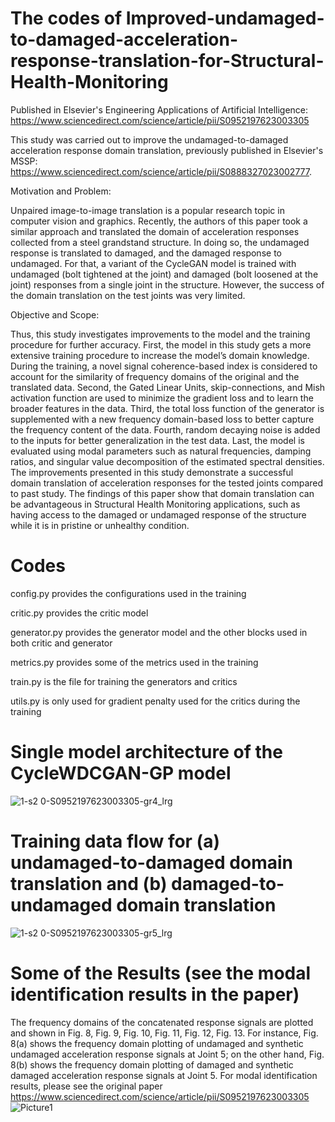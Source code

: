 # The codes of Improved-undamaged-to-damaged-acceleration-response-translation-for-Structural-Health-Monitoring

Published in Elsevier's Engineering Applications of Artificial Intelligence: https://www.sciencedirect.com/science/article/pii/S0952197623003305

This study was carried out to improve the undamaged-to-damaged acceleration response domain translation, previously published in Elsevier's MSSP: https://www.sciencedirect.com/science/article/pii/S0888327023002777.

Motivation and Problem: 

Unpaired image-to-image translation is a popular research topic in computer vision and graphics. Recently, the authors of this paper took a similar approach and translated the domain of acceleration responses collected from a steel grandstand structure. In doing so, the undamaged response is translated to damaged, and the damaged response to undamaged. For that, a variant of the CycleGAN model is trained with undamaged (bolt tightened at the joint) and damaged (bolt loosened at the joint) responses from a single joint in the structure. However, the success of the domain translation on the test joints was very limited. 

Objective and Scope: 

Thus, this study investigates improvements to the model and the training procedure for further accuracy. First, the model in this study gets a more extensive training procedure to increase the model’s domain knowledge. During the training, a novel signal coherence-based index is considered to account for the similarity of frequency domains of the original and the translated data. Second, the Gated Linear Units, skip-connections, and Mish activation function are used to minimize the gradient loss and to learn the broader features in the data. Third, the total loss function of the generator is supplemented with a new frequency domain-based loss to better capture the frequency content of the data. Fourth, random decaying noise is added to the inputs for better generalization in the test data. Last, the model is evaluated using modal parameters such as natural frequencies, damping ratios, and singular value decomposition of the estimated spectral densities. The improvements presented in this study demonstrate a successful domain translation of acceleration responses for the tested joints compared to past study. The findings of this paper show that domain translation can be advantageous in Structural Health Monitoring applications, such as having access to the damaged or undamaged response of the structure while it is in pristine or unhealthy condition.


# Codes
config.py provides the configurations used in the training

critic.py provides the critic model

generator.py provides the generator model and the other blocks used in both critic and generator

metrics.py provides some of the metrics used in the training

train.py is the file for training the generators and critics

utils.py is only used for gradient penalty used for the critics during the training

# Single model architecture of the CycleWDCGAN-GP model
![1-s2 0-S0952197623003305-gr4_lrg](https://github.com/furknluleci/Improved-undamaged-to-damaged-acceleration-response-translation-for-Structural-Health-Monitoring/assets/63553991/a7f92629-6552-40a0-a850-67f6942dd66d)

# Training data flow for (a) undamaged-to-damaged domain translation and (b) damaged-to-undamaged domain translation
![1-s2 0-S0952197623003305-gr5_lrg](https://github.com/furknluleci/Improved-undamaged-to-damaged-acceleration-response-translation-for-Structural-Health-Monitoring/assets/63553991/190057c9-4dd3-45cd-942c-08087a56dfaf)

# Some of the Results (see the modal identification results in the paper)
The frequency domains of the concatenated response signals are plotted and shown in Fig. 8, Fig. 9, Fig. 10, Fig. 11, Fig. 12, Fig. 13. For instance, Fig. 8(a) shows the frequency domain plotting of undamaged and synthetic undamaged acceleration response signals at Joint 5; on the other hand, Fig. 8(b) shows the frequency domain plotting of damaged and synthetic damaged acceleration response signals at Joint 5. For modal identification results, please see the original paper https://www.sciencedirect.com/science/article/pii/S0952197623003305
![Picture1](https://github.com/furknluleci/Improved-undamaged-to-damaged-acceleration-response-translation-for-Structural-Health-Monitoring/assets/63553991/64327579-9bb3-40b4-ba09-9b92d4965961)
